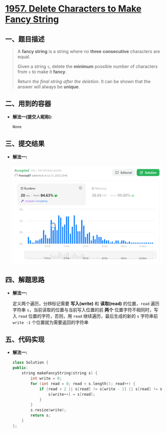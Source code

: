 # [1957. Delete Characters to Make Fancy String](https://leetcode.com/problems/delete-characters-to-make-fancy-string/description/)

## 一、题目描述
>A **fancy string** is a string where no **three** **consecutive** characters are equal.
>
>Given a string `s`, delete the **minimum** possible number of characters from `s` to make it **fancy**.
>
>Return *the final string after the deletion*. It can be shown that the answer will always be **unique**.

## 二、用到的容器

- **解法一(提交人昵称):**

    ``` c++
    None
    ```

## 三、提交结果

- **解法一:**

    ![解法一](pics/solution_1_pass.png)

## 四、解题思路

- **解法一:**

    定义两个遍历，分辨标记需要 **写入(write)** 和 **读取(read)** 的位置，`read` 遍历 字符串 `s`，当前读取的位置与当前写入位置的前 **两个** 位置字符不相同时，写入 `read` 位置的字符，否则，用 `read` 继续遍历，最后生成的新的 `s` 字符串前 `write -1` 个位置就为需要返回的字符串

## 五、代码实现

- **解法一:**

    ``` c++
    class Solution {
    public:
        string makeFancyString(string s) {
            int write = 0;
            for (int read = 0; read < s.length(); read++) {
                if (read < 2 || s[read] != s[write - 1] || s[read] != s[write - 2]) {
                    s[write++] = s[read];
                }
            }
            s.resize(write);
            return s;
        }
    };
    ```